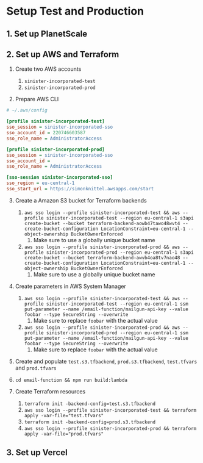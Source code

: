 # Setup Test and Production

## 1. Set up PlanetScale

## 2. Set up AWS and Terraform

1. Create two AWS accounts

   1. `sinister-incorporated-test`
   2. `sinister-incorporated-prod`

2. Prepare AWS CLI

```ini
# ~/.aws/config

[profile sinister-incorporated-test]
sso_session = sinister-incorporated-sso
sso_account_id = 220746603587
sso_role_name = AdministratorAccess

[profile sinister-incorporated-prod]
sso_session = sinister-incorporated-sso
sso_account_id =
sso_role_name = AdministratorAccess

[sso-session sinister-incorporated-sso]
sso_region = eu-central-1
sso_start_url = https://simonknittel.awsapps.com/start
```

3. Create a Amazon S3 bucket for Terraform backends

   1. `aws sso login --profile sinister-incorporated-test && aws --profile sinister-incorporated-test --region eu-central-1 s3api create-bucket --bucket terraform-backend-aowb47tawo48wvt4 --create-bucket-configuration LocationConstraint=eu-central-1 --object-ownership BucketOwnerEnforced`
      1. Make sure to use a globally unique bucket name
   2. `aws sso login --profile sinister-incorporated-prod && aws --profile sinister-incorporated-prod --region eu-central-1 s3api create-bucket --bucket terraform-backend-awvb4oa8tv7nao48 --create-bucket-configuration LocationConstraint=eu-central-1 --object-ownership BucketOwnerEnforced`
      1. Make sure to use a globally unique bucket name

4. Create parameters in AWS System Manager

   1. `aws sso login --profile sinister-incorporated-test && aws --profile sinister-incorporated-test --region eu-central-1 ssm put-parameter --name /email-function/mailgun-api-key --value foobar --type SecureString --overwrite`
      1. Make sure to replace `foobar` with the actual value
   2. `aws sso login --profile sinister-incorporated-prod && aws --profile sinister-incorporated-prod --region eu-central-1 ssm put-parameter --name /email-function/mailgun-api-key --value foobar --type SecureString --overwrite`
      1. Make sure to replace `foobar` with the actual value

5. Create and populate `test.s3.tfbackend`, `prod.s3.tfbackend`, `test.tfvars` and `prod.tfvars`
6. `cd email-function && npm run build:lambda`
7. Create Terraform resources

   1. `terraform init -backend-config=test.s3.tfbackend`
   2. `aws sso login --profile sinister-incorporated-test && terraform apply -var-file="test.tfvars"`
   3. `terraform init -backend-config=prod.s3.tfbackend`
   4. `aws sso login --profile sinister-incorporated-prod && terraform apply -var-file="prod.tfvars"`

## 3. Set up Vercel
